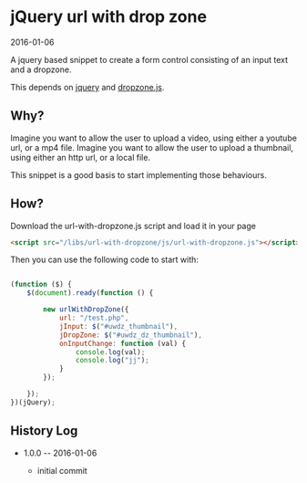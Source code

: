 jQuery url with drop zone
=============================
2016-01-06



A jquery based snippet to create a form control consisting of an input text and a dropzone.
 
 
This depends on [jquery](https://jquery.com/) and [dropzone.js](http://dropzonejs.com/). 
 
Why?
--------
 
Imagine you want to allow the user to upload a video, using either a youtube url, or a mp4 file. 
Imagine you want to allow the user to upload a thumbnail, using either an http url, or a local file.
 
 
This snippet is a good basis to start implementing those behaviours.
 
 
 
How?
----------
 
Download the url-with-dropzone.js script and load it in your page 
 
```html 
<script src="/libs/url-with-dropzone/js/url-with-dropzone.js"></script>
``` 


Then you can use the following code to start with:


```js 

(function ($) {
    $(document).ready(function () {

        new urlWithDropZone({
            url: "/test.php",
            jInput: $("#uwdz_thumbnail"),
            jDropZone: $("#uwdz_dz_thumbnail"),
            onInputChange: function (val) {
                console.log(val);
                console.log("jj");
            }
        });

    });
})(jQuery);

```







History Log
------------------
    
- 1.0.0 -- 2016-01-06

    - initial commit
    
    